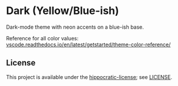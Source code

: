 # Dark (Yellow/Blue-ish)

Dark-mode theme with neon accents on a blue-ish base.

Reference for all color values: [vscode.readthedocs.io/en/latest/getstarted/theme-color-reference/](https://vscode.readthedocs.io/en/latest/getstarted/theme-color-reference/)  

## License

This project is available under the [hippocratic-license](https://github.com/EthicalSource/hippocratic-license); see [LICENSE](LICENSE).
